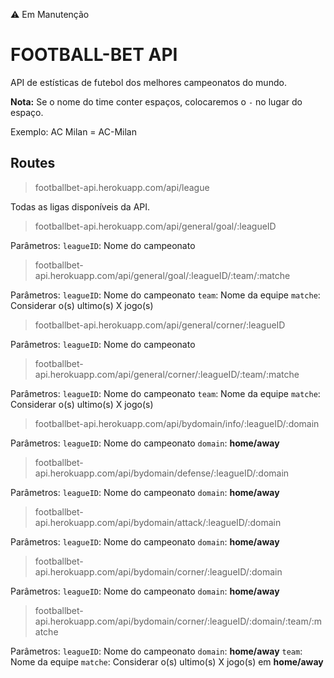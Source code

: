 :warning: Em Manutenção

# FOOTBALL-BET API

API de estísticas de futebol dos melhores campeonatos do mundo.

**Nota:**  Se o nome do time conter espaços, colocaremos o `-` no lugar do espaço.

 Exemplo: AC Milan = AC-Milan

## Routes

> footballbet-api.herokuapp.com/api/league

Todas as ligas disponíveis da API.

> footballbet-api.herokuapp.com/api/general/goal/:leagueID

Parâmetros:
`leagueID`: Nome do campeonato

> footballbet-api.herokuapp.com/api/general/goal/:leagueID/:team/:matche

Parâmetros:
`leagueID`: Nome do campeonato
`team`: Nome da equipe
`matche`: Considerar o(s) ultimo(s) X jogo(s)

> footballbet-api.herokuapp.com/api/general/corner/:leagueID

Parâmetros:
`leagueID`: Nome do campeonato

> footballbet-api.herokuapp.com/api/general/corner/:leagueID/:team/:matche

Parâmetros:
`leagueID`: Nome do campeonato
`team`: Nome da equipe
`matche`: Considerar o(s) ultimo(s) X jogo(s)

> footballbet-api.herokuapp.com/api/bydomain/info/:leagueID/:domain

Parâmetros:
`leagueID`: Nome do campeonato
`domain`: **home/away**

> footballbet-api.herokuapp.com/api/bydomain/defense/:leagueID/:domain

Parâmetros:
`leagueID`: Nome do campeonato
`domain`: **home/away**

> footballbet-api.herokuapp.com/api/bydomain/attack/:leagueID/:domain

Parâmetros:
`leagueID`: Nome do campeonato
`domain`: **home/away**

> footballbet-api.herokuapp.com/api/bydomain/corner/:leagueID/:domain

Parâmetros:
`leagueID`: Nome do campeonato
`domain`: **home/away**

> footballbet-api.herokuapp.com/api/bydomain/corner/:leagueID/:domain/:team/:matche

Parâmetros:
`leagueID`: Nome do campeonato
`domain`: **home/away**
`team`: Nome da equipe
`matche`: Considerar o(s) ultimo(s) X jogo(s) em **home/away**
